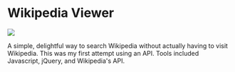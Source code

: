 # Wikipedia Viewer

<img src="http://collinferry.com/codepen/wiki.jpg">

A simple, delightful way to search Wikipedia without actually having to visit Wikipedia. This was my first attempt using an API. Tools included Javascript, jQuery, and Wikipedia's API.
